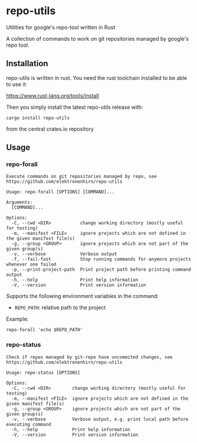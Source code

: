# repo-utils
Utilities for google's repo-tool written in Rust

A collection of commands to work on git repositories managed by google's repo tool.

## Installation

repo-utils is written in rust. You need the rust toolchain installed to be able to use it:

https://www.rust-lang.org/tools/install

Then you simply install the latest repo-utils release with:

```
cargo install repo-utils
```

from the central crates.io repository

## Usage

### repo-forall
```
Execute commands on git repositories managed by repo, see https://github.com/elektronenhirn/repo-utils

Usage: repo-forall [OPTIONS] [COMMAND]...

Arguments:
  [COMMAND]...

Options:
  -C, --cwd <DIR>           change working directory (mostly useful for testing)
  -m, --manifest <FILE>     ignore projects which are not defined in the given manifest file(s)
  -g, --group <GROUP>       ignore projects which are not part of the given group(s)
  -v, --verbose             Verbose output
  -f, --fail-fast           Stop running commands for anymore projects whenever one failed
  -p, --print-project-path  Print project path before printing command output
  -h, --help                Print help information
  -V, --version             Print version information
  ```

Supports the following environment variables in the command:

- `REPO_PATH`: relative path to the project

Example:

```
repo-forall 'echo $REPO_PATH'
```
### repo-status
```
Check if repos managed by git-repo have uncommited changes, see https://github.com/elektronenhirn/repo-utils

Usage: repo-status [OPTIONS]

Options:
  -C, --cwd <DIR>        change working directory (mostly useful for testing)
  -m, --manifest <FILE>  ignore projects which are not defined in the given manifest file(s)
  -g, --group <GROUP>    ignore projects which are not part of the given group(s)
  -v, --verbose          Verbose output, e.g. print local path before executing command
  -h, --help             Print help information
  -V, --version          Print version information
```
